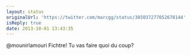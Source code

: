 ```yaml
---
layout: status
originalUrl: 'https://twitter.com/marcgg/status/385037277052678144'
isReply: true
date: 2013-10-01 13:43:35
---
```


@mounirlamouri Fichtre! Tu vas faire quoi du coup?
